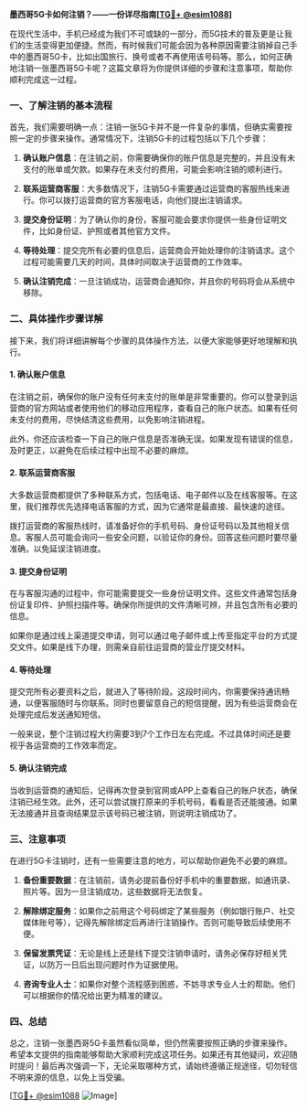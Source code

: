 **墨西哥5G卡如何注销？——一份详尽指南[[TG💪+ @esim1088](https://t.me/s/esim1088)]**

在现代生活中，手机已经成为我们不可或缺的一部分，而5G技术的普及更是让我们的生活变得更加便捷。然而，有时候我们可能会因为各种原因需要注销掉自己手中的墨西哥5G卡，比如出国旅行、换号或者不再使用该号码等。那么，如何正确地注销一张墨西哥5G卡呢？这篇文章将为你提供详细的步骤和注意事项，帮助你顺利完成这一过程。

### 一、了解注销的基本流程

首先，我们需要明确一点：注销一张5G卡并不是一件复杂的事情，但确实需要按照一定的步骤来操作。通常情况下，注销5G卡的过程包括以下几个步骤：

1. **确认账户信息**：在注销之前，你需要确保你的账户信息是完整的，并且没有未支付的账单或欠款。如果存在未支付的费用，可能会影响注销的顺利进行。
   
2. **联系运营商客服**：大多数情况下，注销5G卡需要通过运营商的客服热线来进行。你可以拨打运营商的官方客服电话，向他们提出注销请求。

3. **提交身份证明**：为了确认你的身份，客服可能会要求你提供一些身份证明文件，比如身份证、护照或者其他官方文件。

4. **等待处理**：提交完所有必要的信息后，运营商会开始处理你的注销请求。这个过程可能需要几天的时间，具体时间取决于运营商的工作效率。

5. **确认注销完成**：一旦注销成功，运营商会通知你，并且你的号码将会从系统中移除。

### 二、具体操作步骤详解

接下来，我们将详细讲解每个步骤的具体操作方法，以便大家能够更好地理解和执行。

#### 1. 确认账户信息

在注销之前，确保你的账户没有任何未支付的账单是非常重要的。你可以登录到运营商的官方网站或者使用他们的移动应用程序，查看自己的账户状态。如果有任何未支付的费用，尽快结清这些费用，以免影响注销进程。

此外，你还应该检查一下自己的账户信息是否准确无误。如果发现有错误的信息，及时更正，以避免在后续过程中出现不必要的麻烦。

#### 2. 联系运营商客服

大多数运营商都提供了多种联系方式，包括电话、电子邮件以及在线客服等。在这里，我们推荐优先选择电话客服的方式，因为它通常是最直接、最快速的途径。

拨打运营商的客服热线时，请准备好你的手机号码、身份证号码以及其他相关信息。客服人员可能会询问一些安全问题，以验证你的身份。回答这些问题时要尽量准确，以免延误注销进度。

#### 3. 提交身份证明

在与客服沟通的过程中，你可能需要提交一些身份证明文件。这些文件通常包括身份证复印件、护照扫描件等。确保你所提供的文件清晰可辨，并且包含所有必要的信息。

如果你是通过线上渠道提交申请，则可以通过电子邮件或上传至指定平台的方式提交文件。如果是线下办理，则需亲自前往运营商的营业厅提交材料。

#### 4. 等待处理

提交完所有必要资料之后，就进入了等待阶段。这段时间内，你需要保持通讯畅通，以便客服随时与你联系。同时也要留意自己的短信提醒，因为有些运营商会在处理完成后发送通知短信。

一般来说，整个注销过程大约需要3到7个工作日左右完成。不过具体时间还是要视乎各运营商的工作效率而定。

#### 5. 确认注销完成

当收到运营商的通知后，记得再次登录到官网或APP上查看自己的账户状态，确保注销已经生效。此外，还可以尝试拨打原来的手机号码，看看是否还能接通。如果无法接通并且查询结果显示该号码已被注销，则说明注销成功了。

### 三、注意事项

在进行5G卡注销时，还有一些需要注意的地方，可以帮助你避免不必要的麻烦。

1. **备份重要数据**：在注销前，请务必提前备份好手机中的重要数据，如通讯录、照片等。因为一旦注销成功，这些数据将无法恢复。

2. **解除绑定服务**：如果你之前用这个号码绑定了某些服务（例如银行账户、社交媒体账号等），记得先解除绑定后再进行注销操作。否则可能导致后续使用不便。

3. **保留发票凭证**：无论是线上还是线下提交注销申请时，请务必保存好相关凭证，以防万一日后出现问题时作为证据使用。

4. **咨询专业人士**：如果你对整个流程感到困惑，不妨寻求专业人士的帮助。他们可以根据你的情况给出更为精准的建议。

### 四、总结

总之，注销一张墨西哥5G卡虽然看似简单，但仍然需要按照正确的步骤来操作。希望本文提供的指南能够帮助大家顺利完成这项任务。如果还有其他疑问，欢迎随时提问！最后再次强调一下，无论采取哪种方式，请始终遵循正规途径，切勿轻信不明来源的信息，以免上当受骗。

[[TG💪+ @esim1088](https://t.me/s/esim1088) ![Image](https://i.postimg.cc/4NQfJmqS/Snipaste-2025-05-13-00-14-12.png)]